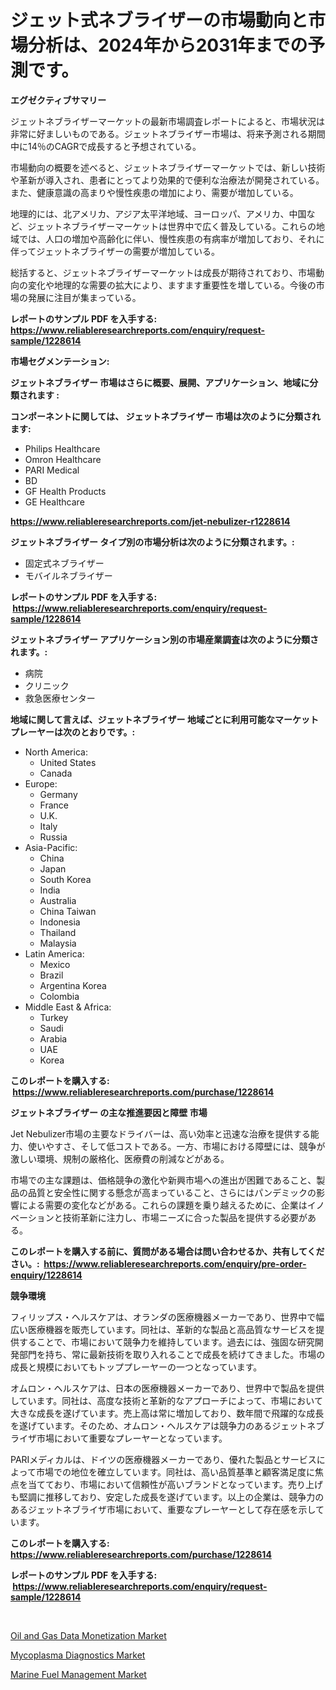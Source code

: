 <p><h1>ジェット式ネブライザーの市場動向と市場分析は、2024年から2031年までの予測です。</h1></p><p><strong>エグゼクティブサマリー</strong></p>
<p><p>ジェットネブライザーマーケットの最新市場調査レポートによると、市場状況は非常に好ましいものである。ジェットネブライザー市場は、将来予測される期間中に14％のCAGRで成長すると予想されている。</p><p>市場動向の概要を述べると、ジェットネブライザーマーケットでは、新しい技術や革新が導入され、患者にとってより効果的で便利な治療法が開発されている。また、健康意識の高まりや慢性疾患の増加により、需要が増加している。</p><p>地理的には、北アメリカ、アジア太平洋地域、ヨーロッパ、アメリカ、中国など、ジェットネブライザーマーケットは世界中で広く普及している。これらの地域では、人口の増加や高齢化に伴い、慢性疾患の有病率が増加しており、それに伴ってジェットネブライザーの需要が増加している。</p><p>総括すると、ジェットネブライザーマーケットは成長が期待されており、市場動向の変化や地理的な需要の拡大により、ますます重要性を増している。今後の市場の発展に注目が集まっている。</p></p>
<p><strong>レポートのサンプル PDF を入手する: <a href="https://www.reliableresearchreports.com/enquiry/request-sample/1228614">https://www.reliableresearchreports.com/enquiry/request-sample/1228614</a></strong></p>
<p><strong>市場セグメンテーション:</strong></p>
<p><strong> ジェットネブライザー 市場はさらに概要、展開、アプリケーション、地域に分類されます :</strong></p>
<p><strong>コンポーネントに関しては、 ジェットネブライザー 市場は次のように分類されます: &nbsp;</strong></p>
<p><ul><li>Philips Healthcare</li><li>Omron Healthcare</li><li>PARI Medical</li><li>BD</li><li>GF Health Products</li><li>GE Healthcare</li></ul></p>
<p><strong><a href="https://www.reliableresearchreports.com/jet-nebulizer-r1228614">https://www.reliableresearchreports.com/jet-nebulizer-r1228614</a></strong></p>
<p><strong> ジェットネブライザー タイプ別の市場分析は次のように分類されます。:</strong></p>
<p><ul><li>固定式ネブライザー</li><li>モバイルネブライザー</li></ul></p>
<p><strong>レポートのサンプル PDF を入手する: &nbsp;<a href="https://www.reliableresearchreports.com/enquiry/request-sample/1228614">https://www.reliableresearchreports.com/enquiry/request-sample/1228614</a></strong></p>
<p><strong> ジェットネブライザー アプリケーション別の市場産業調査は次のように分類されます。:</strong></p>
<p><ul><li>病院</li><li>クリニック</li><li>救急医療センター</li></ul></p>
<p><strong>地域に関して言えば、ジェットネブライザー 地域ごとに利用可能なマーケットプレーヤーは次のとおりです。:</strong></p>
<p><ul>
    <li>
        North America:
        <ul>
            <li>United States</li>
            <li>Canada</li>
        </ul>
    </li>
    <li>
        Europe:
        <ul>
            <li>Germany</li>
            <li>France</li>
            <li>U.K.</li>
            <li>Italy</li>
            <li>Russia</li>
        </ul>
    </li>
    <li>
        Asia-Pacific:
        <ul>
            <li>China</li>
            <li>Japan</li>
            <li>South Korea</li>
            <li>India</li>
            <li>Australia</li>
            <li>China Taiwan</li>
            <li>Indonesia</li>
            <li>Thailand</li>
            <li>Malaysia</li>
        </ul>
    </li>
    <li>
        Latin America:
        <ul>
            <li>Mexico</li>
            <li>Brazil</li>
            <li>Argentina Korea</li>
            <li>Colombia</li>
        </ul>
    </li>
    <li>
        Middle East & Africa:
        <ul>
            <li>Turkey</li>
            <li>Saudi</li>
            <li>Arabia</li>
            <li>UAE</li>
            <li>Korea</li>
        </ul>
    </li>
    </ul></p>
<p><strong>このレポートを購入する: &nbsp;<a href="https://www.reliableresearchreports.com/purchase/1228614">https://www.reliableresearchreports.com/purchase/1228614</a></strong></p>
<p><strong>ジェットネブライザー の主な推進要因と障壁 市場</strong></p>
<p><p>Jet Nebulizer市場の主要なドライバーは、高い効率と迅速な治療を提供する能力、使いやすさ、そして低コストである。一方、市場における障壁には、競争が激しい環境、規制の厳格化、医療費の削減などがある。</p><p>市場での主な課題は、価格競争の激化や新興市場への進出が困難であること、製品の品質と安全性に関する懸念が高まっていること、さらにはパンデミックの影響による需要の変化などがある。これらの課題を乗り越えるために、企業はイノベーションと技術革新に注力し、市場ニーズに合った製品を提供する必要がある。</p></p>
<p><strong>このレポートを購入する前に、質問がある場合は問い合わせるか、共有してください。:&nbsp; <a href="https://www.reliableresearchreports.com/enquiry/pre-order-enquiry/1228614">https://www.reliableresearchreports.com/enquiry/pre-order-enquiry/1228614</a></strong></p>
<p><strong>競争環境</strong></p>
<p><p>フィリップス・ヘルスケアは、オランダの医療機器メーカーであり、世界中で幅広い医療機器を販売しています。同社は、革新的な製品と高品質なサービスを提供することで、市場において競争力を維持しています。過去には、強固な研究開発部門を持ち、常に最新技術を取り入れることで成長を続けてきました。市場の成長と規模においてもトッププレーヤーの一つとなっています。</p><p>オムロン・ヘルスケアは、日本の医療機器メーカーであり、世界中で製品を提供しています。同社は、高度な技術と革新的なアプローチによって、市場において大きな成長を遂げています。売上高は常に増加しており、数年間で飛躍的な成長を遂げています。そのため、オムロン・ヘルスケアは競争力のあるジェットネブライザ市場において重要なプレーヤーとなっています。</p><p>PARIメディカルは、ドイツの医療機器メーカーであり、優れた製品とサービスによって市場での地位を確立しています。同社は、高い品質基準と顧客満足度に焦点を当てており、市場において信頼性が高いブランドとなっています。売り上げも堅調に推移しており、安定した成長を遂げています。以上の企業は、競争力のあるジェットネブライザ市場において、重要なプレーヤーとして存在感を示しています。</p></p>
<p><strong>このレポートを購入する: &nbsp; <a href="https://www.reliableresearchreports.com/purchase/1228614">https://www.reliableresearchreports.com/purchase/1228614</a></strong></p>
<p><strong>レポートのサンプル PDF を入手する: &nbsp;<a href="https://www.reliableresearchreports.com/enquiry/request-sample/1228614">https://www.reliableresearchreports.com/enquiry/request-sample/1228614</a></strong><strong></strong></p>
<p>&nbsp;</p>
<p><p><a href="https://www.linkedin.com/pulse/oil-gas-data-monetization-market-analysis-its-cagr-segmentation-0oj7e?trackingId=VNFvflfAjNZXnVkxgEWrMw%3D%3D">Oil and Gas Data Monetization Market</a></p><p><a href="https://www.linkedin.com/pulse/analyzing-mycoplasma-diagnostics-market-global-industry-izsee?trackingId=ddSoOUQ3CIDhntsEr5suow%3D%3D">Mycoplasma Diagnostics Market</a></p><p><a href="https://www.linkedin.com/pulse/marine-fuel-management-market-trends-forecast-competitive-mw0oe?trackingId=gCroLhntMM0w0IjKnuLj0g%3D%3D">Marine Fuel Management Market</a></p></p>